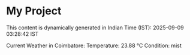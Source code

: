 # My Project

This content is dynamically generated in Indian Time (IST): 2025-09-09 03:28:42 IST


Current Weather in Coimbatore:
Temperature: 23.88 °C
Condition: mist
